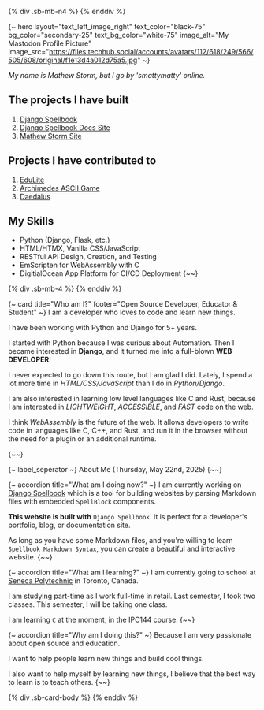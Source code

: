 {% div .sb-mb-n4 %}
{% enddiv %}

{~ hero layout="text_left_image_right" text_color="black-75" bg_color="secondary-25" text_bg_color="white-75" image_alt="My Mastodon Profile Picture" image_src="https://files.techhub.social/accounts/avatars/112/618/249/566/505/608/original/f1e13d4a012d75a5.jpg" ~}

*My name is Mathew Storm, but I go by 'smattymatty' online.*

## The projects I have built

1. [Django Spellbook](https://github.com/smattymatty/django_spellbook)
2. [Django Spellbook Docs Site](https://github.com/smattymatty/django-spellbook-docs-site)
3. [Mathew Storm Site](https://github.com/smattymatty/mathew-storm-site)

## Projects I have contributed to

1. [EduLite](https://github.com/ibrahim-sisar/EduLite)
2. [Archimedes ASCII Game](https://github.com/McCoy1701/ASCIIGame)
3. [Daedalus](https://github.com/McCoy1701/Daedalus)

## My Skills

- Python (Django, Flask, etc.)
- HTML/HTMX, Vanilla CSS/JavaScript
- RESTful API Design, Creation, and Testing
- EmScripten for WebAssembly with C
- DigitialOcean App Platform for CI/CD Deployment
{~~}

{% div .sb-mb-4 %}
{% enddiv %}

{~ card title="Who am I?" footer="Open Source Developer, Educator & Student"  ~}
I am a developer who loves to code and learn new things.

I have been working with Python and Django for 5+ years.

I started with Python because I was curious about Automation. Then I became interested in **Django**, and it turned me into a full-blown **WEB DEVELOPER**!

I never expected to go down this route, but I am glad I did. Lately, I spend a lot more time in *HTML/CSS/JavaScript* than I do in *Python/Django*.

I am also interested in learning low level languages like C and Rust, because I am interested in *LIGHTWEIGHT*, *ACCESSIBLE*, and *FAST* code on the web.

I think *WebAssembly* is the future of the web. It allows developers to write code in languages like C, C++, and Rust, and run it in the browser without the need for a plugin or an additional runtime.

{~~}

{~ label_seperator ~}
About Me (Thursday, May 22nd, 2025)
{~~}

{~ accordion title="What am I doing now?" ~}
I am currently working on [Django Spellbook](https://pypi.org/project/django-spellbook/) which is a tool for building websites by parsing Markdown files with embedded `SpellBlock` components.

**This website is built with** `Django Spellbook`. It is perfect for a developer's portfolio, blog, or documentation site.

As long as you have some Markdown files, and you're willing to learn `Spellbook Markdown Syntax`, you can create a beautiful and interactive website.
{~~}


{~ accordion title="What am I learning?" ~}
I am currently going to school at [Seneca Polytechnic](https://www.senecapolytechnic.ca/home.html) in Toronto, Canada.

I am studying part-time as I work full-time in retail. Last semester, I took two classes. This semester, I will be taking one class.

I am learning `C` at the moment, in the IPC144 course.
{~~}

{~ accordion title="Why am I doing this?" ~}
Because I am very passionate about open source and education.

I want to help people learn new things and build cool things.

I also want to help myself by learning new things, I believe that the best way to learn is to teach others.
{~~}

{% div .sb-card-body %}
{% enddiv %}
